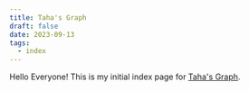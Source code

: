 ```yaml
---
title: Taha's Graph
draft: false
date: 2023-09-13
tags:
  - index
---
```

Hello Everyone! This is my initial index page for [Taha's Graph](https://graph.taahaaa.ir).